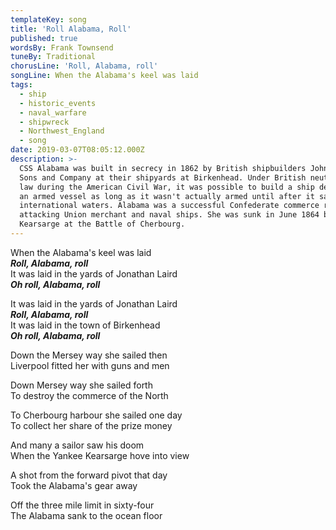 ```yaml
---
templateKey: song
title: 'Roll Alabama, Roll'
published: true
wordsBy: Frank Townsend
tuneBy: Traditional
chorusLine: 'Roll, Alabama, roll'
songLine: When the Alabama's keel was laid
tags:
  - ship
  - historic_events
  - naval_warfare
  - shipwreck
  - Northwest_England
  - song
date: 2019-03-07T08:05:12.000Z
description: >-
  CSS Alabama was built in secrecy in 1862 by British shipbuilders John Laird
  Sons and Company at their shipyards at Birkenhead. Under British neutrality
  law during the American Civil War, it was possible to build a ship designed as
  an armed vessel as long as it wasn't actually armed until after it sailed into
  international waters. Alabama was a successful Confederate commerce raider,
  attacking Union merchant and naval ships. She was sunk in June 1864 by USS
  Kearsarge at the Battle of Cherbourg.
---
```

When the Alabama's keel was laid\
***Roll, Alabama, roll***\
It was laid in the yards of Jonathan Laird\
***Oh roll, Alabama, roll***

It was laid in the yards of Jonathan Laird\
***Roll, Alabama, roll***\
It was laid in the town of Birkenhead\
***Oh roll, Alabama, roll***

Down the Mersey way she sailed then\
Liverpool fitted her with guns and men

Down Mersey way she sailed forth\
To destroy the commerce of the North

To Cherbourg harbour she sailed one day\
To collect her share of the prize money

And many a sailor saw his doom\
When the Yankee Kearsarge hove into view

A shot from the forward pivot that day\
Took the Alabama's gear away

Off the three mile limit in sixty-four\
The Alabama sank to the ocean floor
